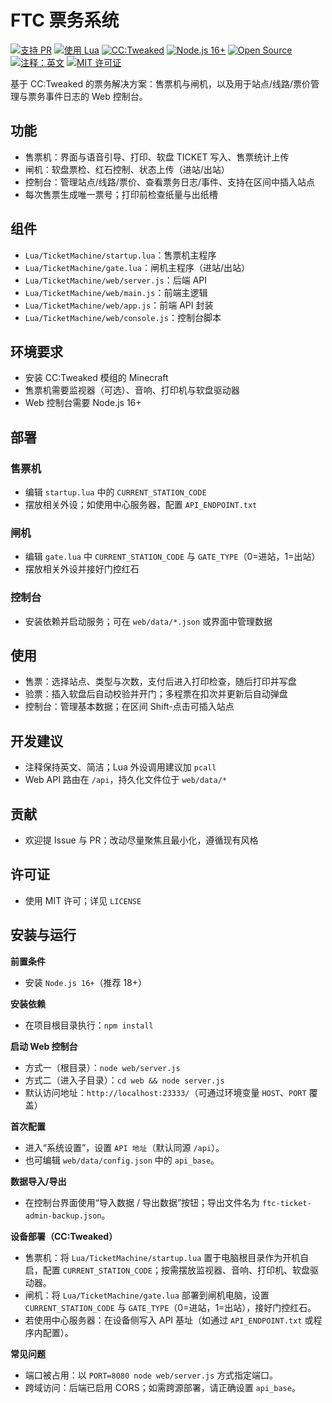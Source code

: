 
# FTC 票务系统

[![支持 PR](https://img.shields.io/badge/PRs-welcome-brightgreen.svg)](https://makeapullrequest.com) [![使用 Lua](https://img.shields.io/badge/Made%20with-Lua-blue)]() [![CC:Tweaked](https://img.shields.io/badge/CC%3ATweaked-ComputerCraft-blue)](https://tweaked.cc/) [![Node.js 16+](https://img.shields.io/badge/Node.js-16%2B-green)](https://nodejs.org/) [![Open Source](https://img.shields.io/badge/Open%20Source-%E2%9D%A4-red)]() [![注释：英文](https://img.shields.io/badge/%E6%B3%A8%E9%87%8A-%E8%8B%B1%E6%96%87-blue)]()
[![MIT 许可证](https://img.shields.io/badge/License-MIT-blue.svg)](LICENSE)

基于 CC:Tweaked 的票务解决方案：售票机与闸机，以及用于站点/线路/票价管理与票务事件日志的 Web 控制台。

## 功能
- 售票机：界面与语音引导、打印、软盘 TICKET 写入、售票统计上传
- 闸机：软盘票检、红石控制、状态上传（进站/出站）
- 控制台：管理站点/线路/票价、查看票务日志/事件、支持在区间中插入站点
- 每次售票生成唯一票号；打印前检查纸量与出纸槽

## 组件
- `Lua/TicketMachine/startup.lua`：售票机主程序
- `Lua/TicketMachine/gate.lua`：闸机主程序（进站/出站）
- `Lua/TicketMachine/web/server.js`：后端 API
- `Lua/TicketMachine/web/main.js`：前端主逻辑
- `Lua/TicketMachine/web/app.js`：前端 API 封装
- `Lua/TicketMachine/web/console.js`：控制台脚本

## 环境要求
- 安装 CC:Tweaked 模组的 Minecraft
- 售票机需要监视器（可选）、音响、打印机与软盘驱动器
- Web 控制台需要 Node.js 16+ 

## 部署
### 售票机
- 编辑 `startup.lua` 中的 `CURRENT_STATION_CODE`
- 摆放相关外设；如使用中心服务器，配置 `API_ENDPOINT.txt`

### 闸机
- 编辑 `gate.lua` 中 `CURRENT_STATION_CODE` 与 `GATE_TYPE`（0=进站，1=出站）
- 摆放相关外设并接好门控红石

### 控制台
- 安装依赖并启动服务；可在 `web/data/*.json` 或界面中管理数据

## 使用
- 售票：选择站点、类型与次数，支付后进入打印检查，随后打印并写盘
- 验票：插入软盘后自动校验并开门；多程票在扣次并更新后自动弹盘
- 控制台：管理基本数据；在区间 Shift-点击可插入站点

## 开发建议
- 注释保持英文、简洁；Lua 外设调用建议加 `pcall`
- Web API 路由在 `/api`，持久化文件位于 `web/data/*`

## 贡献
- 欢迎提 Issue 与 PR；改动尽量聚焦且最小化，遵循现有风格

## 许可证
- 使用 MIT 许可；详见 `LICENSE`

## 安装与运行

**前置条件**
- 安装 `Node.js 16+`（推荐 18+）

**安装依赖**
- 在项目根目录执行：`npm install`

**启动 Web 控制台**
- 方式一（根目录）：`node web/server.js`
- 方式二（进入子目录）：`cd web && node server.js`
- 默认访问地址：`http://localhost:23333/`（可通过环境变量 `HOST`、`PORT` 覆盖）

**首次配置**
- 进入“系统设置”，设置 `API 地址`（默认同源 `/api`）。
- 也可编辑 `web/data/config.json` 中的 `api_base`。

**数据导入/导出**
- 在控制台界面使用“导入数据 / 导出数据”按钮；导出文件名为 `ftc-ticket-admin-backup.json`。

**设备部署（CC:Tweaked）**
- 售票机：将 `Lua/TicketMachine/startup.lua` 置于电脑根目录作为开机自启，配置 `CURRENT_STATION_CODE`；按需摆放监视器、音响、打印机、软盘驱动器。
- 闸机：将 `Lua/TicketMachine/gate.lua` 部署到闸机电脑，设置 `CURRENT_STATION_CODE` 与 `GATE_TYPE`（0=进站，1=出站），接好门控红石。
- 若使用中心服务器：在设备侧写入 API 基址（如通过 `API_ENDPOINT.txt` 或程序内配置）。

**常见问题**
- 端口被占用：以 `PORT=8080 node web/server.js` 方式指定端口。
- 跨域访问：后端已启用 CORS；如需跨源部署，请正确设置 `api_base`。